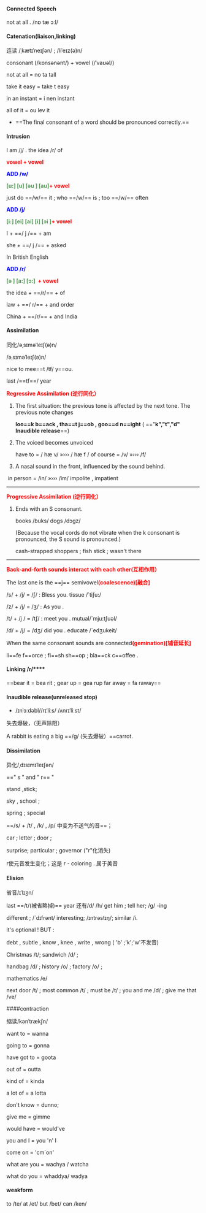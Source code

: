 #### Connected Speech

not at all . /nɒ tæ ɔːl/

#### Catenation(liaison,linking)

连读 /ˌkætɪˈneɪʃən/ ;    /liˈeɪz(ə)n/

consonant (/kɒnsənənt/) + vowel (/ˈvaʊəl/)

not at all  = no ta tall

take it easy = take t easy

in an instant =  i nen instant 

all of it = ou lev it 

- ==The final consonant of a word should be pronounced correctly.==

#### Intrusion

 I am /j/ .  the idea /r/ of 

<font color ='red'> **vowel + vowel** </font>

<font color = 'BLUE'>**ADD /w/** </font>

<font color = '#5154898546545'>**[u:] [u] [əu ] [au]**</font><font color = 'red'>**+ vowel**</font>

just do ==/w/== it ;          who ==/w/==  is ;  too ==/w/== often

<font color = 'BLUE'>**ADD /j/** </font>

<font color = '#5154898546545'>**[i:] [ei] [ai] [i] [ɔi ]**</font><font color = 'red'>**+ vowel**</font>

 I + ==/ j /== + am 

she + ==/ j /== + asked 

In British English

<font color = 'BLUE'>**ADD /r/** </font>

<font color = '#5154898546545'>**[ə ] [a:] [ɔ:]  **</font><font color = 'red'>**+ vowel**</font>

the idea + ==/r/== + of

law + ==/ r/== + and order 

China + ==/r/== + and India

#### Assimilation

同化/əˌsɪməˈleɪʃ(ə)n/

/əˌsɪməˈleɪʃ(ə)n/

nice to mee==t /tf/ y==ou.

last /==tf==/ year

<font color = 'red'>**Regressive Assimilation (逆行同化）**</font>

[^㊙]:The sound in front is affected by the sound in the back

1. The first situation: the previous tone is affected by the next tone. The previous note changes

    <font color = ''>**loo==k b==ack , tha==t j==ob , goo==d n==ight**</font> (  =="**k","t","d" Inaudible release**==)

2. The voiced becomes unvoiced

   have to =  / hæ v/ »››› / hæ f /  of course =  /v/  »››› /f/

3. A nasal sound in the front, influenced by the sound behind.

​       in person = /in/ »›››  /im/  impolite , impatient

---



<font color = 'red'>**Progressive Assimilation (逆行同化）**</font>

[^㊙]:The following note is influenced by the preceding note( **后面的音符受前面的音符的影响** )

1. Ends with an S consonant.

   books /buks/   dogs /dɔgz/

   (Because the vocal cords do not vibrate when the k consonant is pronounced, the S sound is pronounced.)

   cash-strapped shoppers ; fish stick ; wasn't there

---

<font color = 'red'>**Back-and-forth sounds interact with each other(互相作用）**</font>

The last one is the ==j== semivowel<font color = 'red'>**(coalescence)[融合]**</font>

/s/ + /j/ =  /ʃ/ :   Bless you.    tissue /`tiʃu:/

/z/ + /j/ = /ʒ/ :   As you .

/t/ + /j / = /tʃ/ :  meet you . mutual/`mju:tʃuəl/

/d/ + /j/ = /dʒ/ did you .  educate /`edʒukeit/

When the same consonant sounds are connected<font color = 'red'>**(gemination)[辅音延长]**</font>

li==fe f==orce ; fi==sh sh==op ; bla==ck c==offee .

#### Linking /r/****

 ==bear it = bea  rit ; gear up = gea  rup  far away = fa raway==

#### Inaudible release(unreleased stop)

- /ɪnˈɔːdəbl//rɪˈliːs/  /ʌnrɪˈliːst/

失去爆破，（无声除阻）

 A rabbit is eating a big  ==/g/ (失去爆破）==carrot.

#### Dissimilation

异化/ˌdɪsɪmɪˈleɪʃən/ 

==" s " and " r== "

stand ,stick;

sky , school ;

spring ; special

==/s/ + /t/ , /k/ , /p/  中变为不送气的音==；

car ; letter ; door ; 

surprise; particular ; governor ("r"化消失)

r使元音发生变化；这是 r - coloring . 属于美音

#### Elision

省音/ɪˈlɪʒn/

last ==/t/(被省略掉)== year 还有/d/ /h/ get him ; tell her; /g/ -ing

 different ; /`dɪfrənt/ interesting; /ɪntrəstɪŋ/;  similar /i.

it's optional ! BUT : 

debt , subtle , know , knee , write , wrong  ( 'b' ;'k';'w'不发音)

Christmas /t/;  	sandwich /d/ ;	

handbag /d/ ; 		history /o/ ; factory /o/ ; 		

mathematics /e/

next door /t/ ; most common /t/ ; must be /t/  ; you and me /d/ ; give me that /ve/ 

####contraction

缩读/kənˈtrækʃn/

want to = wanna 

going to = gonna 

 have got to = goota  

out of = outta 

kind of = kinda 

a lot of = a lotta 

don't know = dunno; 

give me = gimme

would have = would've 

you and I = you 'n' I 

come on = 'cm`on'

what are you = wachya / watcha 

what do you = whaddya/ wadya

#### weakform

to /te/ at /et/ but /bet/ can /ken/
